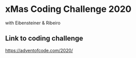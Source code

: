 # xMas Coding Challenge 2020

with Eibensteiner & Ribeiro

## Link to coding challenge

https://adventofcode.com/2020/